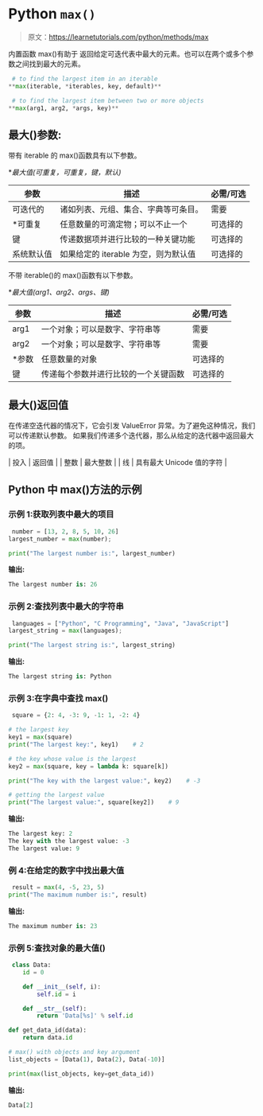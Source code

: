 # Python `max()`

> 原文：<https://learnetutorials.com/python/methods/max>

内置函数 max()有助于  返回给定可迭代表中最大的元素。也可以在两个或多个参数之间找到最大的元素。

```py
 # to find the largest item in an iterable
**max(iterable, *iterables, key, default)** 

```

```py
 # to find the largest item between two or more objects
**max(arg1, arg2, *args, key)** 

```

## 最大()参数:

带有 iterable 的 max()函数具有以下参数。

**最大值(可重复，*可重复，键，默认)**

| 参数 | 描述 | 必需/可选 |
| --- | --- | --- |
| 可迭代的 | 诸如列表、元组、集合、字典等可条目。 | 需要 |
| *可重复 | 任意数量的可滴定物；可以不止一个 | 可选择的 |
| 键 | 传递数据项并进行比较的一种关键功能 | 可选择的 |
| 系统默认值 | 如果给定的 iterable 为空，则为默认值 | 可选择的 |

不带 iterable()的 max()函数有以下参数。

**最大值(arg1、arg2、*args、键)**

| 参数 | 描述 | 必需/可选 |
| --- | --- | --- |
| arg1 | 一个对象；可以是数字、字符串等 | 需要 |
| arg2 | 一个对象；可以是数字、字符串等 | 需要 |
| *参数 | 任意数量的对象 | 可选择的 |
| 键 | 传递每个参数并进行比较的一个关键函数 | 可选择的 |

## 最大()返回值

在传递空迭代器的情况下，它会引发 ValueError 异常。为了避免这种情况，我们可以传递默认参数。
如果我们传递多个迭代器，那么从给定的迭代器中返回最大的项。

| 投入 | 返回值 |
| 整数 | 最大整数 |
| 线 | 具有最大 Unicode 值的字符 |

## Python 中 max()方法的示例

### 示例 1:获取列表中最大的项目

```py
 number = [13, 2, 8, 5, 10, 26]
largest_number = max(number);

print("The largest number is:", largest_number) 

```

**输出:**

```py
The largest number is: 26 
```

### 示例 2:查找列表中最大的字符串

```py
 languages = ["Python", "C Programming", "Java", "JavaScript"]
largest_string = max(languages);

print("The largest string is:", largest_string) 

```

**输出:**

```py
The largest string is: Python 
```

### 示例 3:在字典中查找 max()

```py
 square = {2: 4, -3: 9, -1: 1, -2: 4}

# the largest key
key1 = max(square)
print("The largest key:", key1)    # 2

# the key whose value is the largest
key2 = max(square, key = lambda k: square[k])

print("The key with the largest value:", key2)    # -3

# getting the largest value
print("The largest value:", square[key2])    # 9 

```

**输出:**

```py
The largest key: 2
The key with the largest value: -3
The largest value: 9 
```

### 例 4:在给定的数字中找出最大值

```py
 result = max(4, -5, 23, 5)
print("The maximum number is:", result) 

```

**输出:**

```py
The maximum number is: 23 
```

### 示例 5:查找对象的最大值()

```py
 class Data:
    id = 0

    def __init__(self, i):
        self.id = i

    def __str__(self):
        return 'Data[%s]' % self.id

def get_data_id(data):
    return data.id

# max() with objects and key argument
list_objects = [Data(1), Data(2), Data(-10)]

print(max(list_objects, key=get_data_id)) 

```

**输出:**

```py
Data[2] 
```